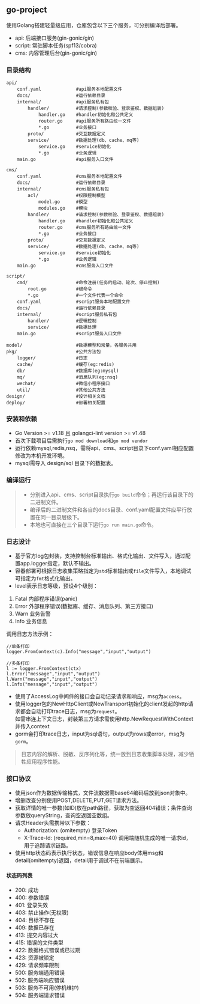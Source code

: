 ## go-project
使用Golang搭建轻量级应用，仓库包含以下三个服务，可分别编译后部署。
- api: 后端接口服务(gin-gonic/gin)
- script: 常驻脚本任务(spf13/cobra)
- cms: 内容管理后台(gin-gonic/gin)

### 目录结构
```
api/
    conf.yaml             #api服务本地配置文件
    docs/                 #运行依赖目录
    internal/             #api服务私有包
        handler/          #请求控制(参数校验、登录鉴权、数据组装)
            handler.go    #handler初始化和公共定义
            router.go     #api服务所有路由统一文件
            *.go          #业务接口
        proto/            #交互数据定义
        service/          #数据处理(db、cache、mq等)
            service.go    #service初始化
            *.go          #业务逻辑
    main.go               #api服务入口文件

cms/
    conf.yaml             #cms服务本地配置文件
    docs/                 #运行依赖目录
    internal/             #cms服务私有包
        acl/              #权限控制模型
            model.go      #模型
            modules.go    #模块
        handler/          #请求控制(参数校验、登录鉴权、数据组装)
            handler.go    #handler初始化和公共定义
            router.go     #cms服务所有路由统一文件
            *.go          #业务接口
        proto/            #交互数据定义
        service/          #数据处理(db、cache、mq等) 
            service.go    #service初始化
            *.go          #业务逻辑
    main.go               #cms服务入口文件           

script/
    cmd/                  #命令注册(任务的启动、轮次、停止控制)
        root.go           #根命令
        *.go              #一个文件代表一个命令           
    conf.yaml             #script服务本地配置文件  
    docs/                 #运行依赖目录
    internal/             #script服务私有包
        handler/          #逻辑控制
        service/          #数据处理
    main.go               #script服务入口文件

model/                    #数据模型和常量，各服务共用
pkg/                      #公共方法包
    logger/               #日志
    cache/                #缓存(eg:redis)
    db/                   #数据库(eg:mysql)
    mq/                   #消息队列(eg:nsq)
    wechat/               #微信小程序接口
    util/                 #其他公共方法
design/                   #设计相关文档
deploy/                   #部署相关配置
```

### 安装和依赖
- Go Version >= v1.18 且 golangci-lint version >= v1.48
- 首次下载项目后需执行`go mod download`和`go mod vendor`
- 运行依赖mysql,redis,nsq，需将api、cms、script目录下conf.yaml相应配置修改为本机开发环境。
- mysql需导入 design/sql 目录下的数据表。

### 编译运行
> - 分别进入api、cms、script目录执行`go build`命令；再运行该目录下的二进制文件。
> - 编译后的二进制文件和各自的docs目录、conf.yaml配置文件应平行放置在同一目录层级下。
> - 本地也可直接在三个目录下运行`go run main.go`命令。

### 日志设计
- 基于官方log包封装，支持控制台标准输出、格式化输出、文件写入，通过配置app.logger指定，默认不输出。
- 容器部署可根据日志收集策略指定为`std`标准输出或`file`文件写入，本地调试可指定为`fmt`格式化输出。
- level表示日志等级，预设4个级别：
1. Fatal 内部程序错误(panic)
2. Error 外部程序错误(数据库、缓存、消息队列、第三方接口)
3. Warn 业务告警
4. Info 业务信息

调用日志方法示例：
```
//单条打印
logger.FromContext(c).Info("message","input","output")

//多条打印
l := logger.FromContext(ctx)
l.Error("message","input","output")
l.Warn("message","input","output")
l.Info("message","input","output")
```
- 使用了AccessLog中间件的接口会自动记录请求和响应，msg为`access`。
- 使用logger包的NewHttpClient或NewTransport初始化的client发起的http请求都会自动打印trace日志，msg为`request`。
  <br>如需串连上下文日志，封装第三方请求需使用http.NewRequestWithContext并传入context
- gorm会打印trace日志，input为sql语句，output为rows或error，msg为`gorm`。
> 日志内容的解析、脱敏、反序列化等，统一放到日志收集脚本处理，减少牺牲应用程序性能。

### 接口协议
- 使用json作为数据传输格式，文件流数据需base64编码后放到json对象中。
- 增删改查分别使用POST,DELETE,PUT,GET请求方法。
- 获取详情的唯一参数(如ID)放在path路径，获取为空返回404错误；条件查询参数放queryString，查询空返回空数组。
- 请求Header头需携带以下参数：
  + Authorization: (omitempty) 登录Token
  + X-Trace-Id: (required,min=8,max=40) 调用端随机生成的唯一请求id，用于追踪请求链路。
- 使用http状态码表示执行状态，错误信息在响应body体用msg和detail(omitempty)返回，detail用于调试不在前端展示。

#### 状态码列表
+ 200: 成功
+ 400: 参数错误
+ 401: 登录失效
+ 403: 禁止操作(无权限)
+ 404: 目标不存在
+ 409: 数据已存在
+ 413: 提交内容过大
+ 415: 错误的文件类型
+ 422: 数据格式错误或已过期
+ 423: 资源被锁定
+ 429: 请求频率限制
+ 500: 服务端通用错误
+ 502: 服务端响应错误
+ 503: 服务不可用(停机维护)
+ 504: 服务端请求错误
